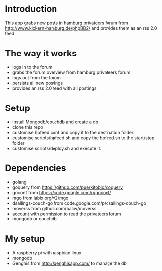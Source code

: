 # Introduction
This app grabs new posts in hamburg privateers forum from http://www.kickern-hamburg.de/phpBB2/ and provides them as an rss 2.0 feed.

# The way it works
* logs in to the forum
* grabs the forum overview from hamburg privateers forum
* logs out from the forum
* persists all new postings
* provides an rss 2.0 feed with all postings

# Setup
* install Mongodb/couchdb and create a db
* clone this repo
* customise hpfeed.conf and copy it to the destination folder
* customise scripts/hpfeed.sh and copy the hpfeed.sh to the start/stop folder
* customise scripts/deploy.sh and execute it.  

# Dependencies
* golang
* goquery from https://github.com/puerkitobio/goquery
* goconf from https://code.google.com/p/goconf/
* mgo from labix.org/v2/mgo
* dsallings-couch-go from code.google.com/p/dsallings-couch-go
* moverss from github.com/baliw/moverss
* account with permission to read the privateers forum
* mongodb or couchdb

# My setup
* A raspberry pi with raspbian linux
* mongodb
* Genghis from http://genghisapp.com/ to manage the db
